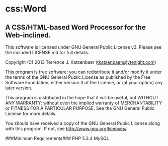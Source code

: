 css:Word
=====================================
A CSS/HTML-based Word Processor for the Web-inclined.
-------------------------------------

This software is licensed under GNU General Public License v3. 
Please see the included LICENSE.md for full details.

Copyright (C) 2013  Terrence J. Katzenbaer (tkatzenbaer@lytenight.com) 

This program is free software: you can redistribute it and/or modify 
it under the terms of the GNU General Public License as published by 
the Free Software Foundation, either version 3 of the License, or 
(at your option) any later version. 

This program is distributed in the hope that it will be useful, 
but WITHOUT ANY WARRANTY; without even the implied warranty of 
MERCHANTABILITY or FITNESS FOR A PARTICULAR PURPOSE.  See the 
GNU General Public License for more details. 

You should have received a copy of the GNU General Public License 
along with this program.  If not, see <http://www.gnu.org/licenses/>.

###Minimum Requirements###
PHP 5.3.4
MySQL
